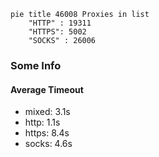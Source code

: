 
```mermaid
pie title 46008 Proxies in list
    "HTTP" : 19311
    "HTTPS": 5002
    "SOCKS" : 26006
```

### Some Info
#### Average Timeout

- mixed: 3.1s
- http: 1.1s
- https: 8.4s
- socks: 4.6s